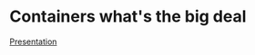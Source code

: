 # Containers what's the big deal

[Presentation](https://myspotontheweb.github.io/presentation-containers-what-big-deal/)
